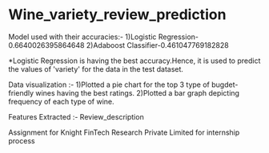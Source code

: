 # Wine_variety_review_prediction
Model used with their accuracies:-
1)Logistic Regression-0.6640026395864648
2)Adaboost Classifier-0.461047769182828

*Logistic Regression is having the best accuracy.Hence, it 
is used to predict the values of 'variety' for the data in 
the test dataset.

Data visualization :-
1)Plotted a pie chart for the top 3 type of bugdet-friendly
wines having the best ratings.
2)Plotted a bar graph depicting frequency of each type 
of wine.

Features Extracted :-
Review_description

Assignment for Knight FinTech Research Private Limited  for internship process
